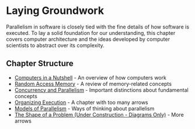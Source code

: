 # Laying Groundwork

Parallelism in software is closely tied with the fine details of how software is executed. To lay a solid foundation for our understanding, this chapter covers computer architecture and the ideas developed by computer scientists to abstract over its complexity.

## Chapter Structure

- [Computers in a Nutshell](./computers.md) - An overview of how computers work
- [Random Access Memory](./memory.md) - A review of memory-related concepts
- [Concurrency and Parallelism](./concurrency.md) - Important distinctions about fundamental concepts
- [Organizing Execution](./threads.md) - A chapter with too many arrows
- [Models of Parallelism](./models.md) - Ways of thinking about parallelism
- [The Shape of a Problem (Under Construction - Diagrams Only)](./shape.md) - More arrows
<!--
- [Laws of Computer Power](./laws.md) - How parallelism affects programs
-->
